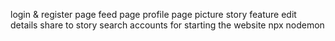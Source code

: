 login & register page
feed page
profile page
picture
story feature
edit details
share to story
search accounts
for starting the website npx nodemon
